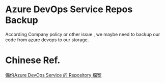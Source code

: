 # Azure DevOps Service Repos Backup
According Company policy or other issue , we maybe need to backup our code from azure devops to our storage.

# Chinese Ref.
[備份Azure DevOps Service 的 Repository 檔案](https://medium.com/ek-technology/%E5%82%99%E4%BB%BDazure-devops-service-%E7%9A%84-repository-%E6%AA%94%E6%A1%88-6d480f968707)
 
